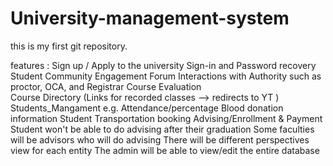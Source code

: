# University-management-system
this is my first git repository.

features :
Sign up / Apply to the university
Sign-in and Password recovery 
Student Community Engagement Forum 
Interactions with Authority such as proctor, OCA, and Registrar 
Course Evaluation  
Course Directory (Links for recorded classes --> redirects to YT )  
Students_Mangament e.g. Attendance/percentage 
Blood donation information
Student Transportation booking
Advising/Enrollment & Payment
Student won't be able to do advising after their graduation
Some faculties will be advisors who will do advising
There will be different perspectives view for each entity
The admin will be able to view/edit the entire database

